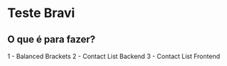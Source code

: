 # Teste Bravi

## O que é para fazer?

1 - Balanced Brackets
2 - Contact List Backend
3 - Contact List Frontend
